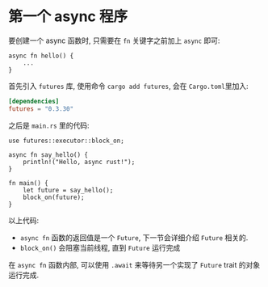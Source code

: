 # 第一个 async 程序

要创建一个 async 函数时, 只需要在 `fn` 关键字之前加上 `async` 即可:

```rust, ignore
async fn hello() {
    ...
}
```

首先引入 `futures` 库, 使用命令 `cargo add futures`, 会在 `Cargo.toml`里加入:

```toml
[dependencies]
futures = "0.3.30"
```

之后是 `main.rs` 里的代码:

```rust, ignore
use futures::executor::block_on;

async fn say_hello() {
    println!("Hello, async rust!");
}

fn main() {
    let future = say_hello();
    block_on(future);
}
```

以上代码:

- `async fn` 函数的返回值是一个 `Future`, 下一节会详细介绍 `Future` 相关的.
- `block_on()` 会阻塞当前线程, 直到 `Future` 运行完成

在 `async fn` 函数内部, 可以使用 `.await` 来等待另一个实现了 `Future` trait 的对象运行完成.
